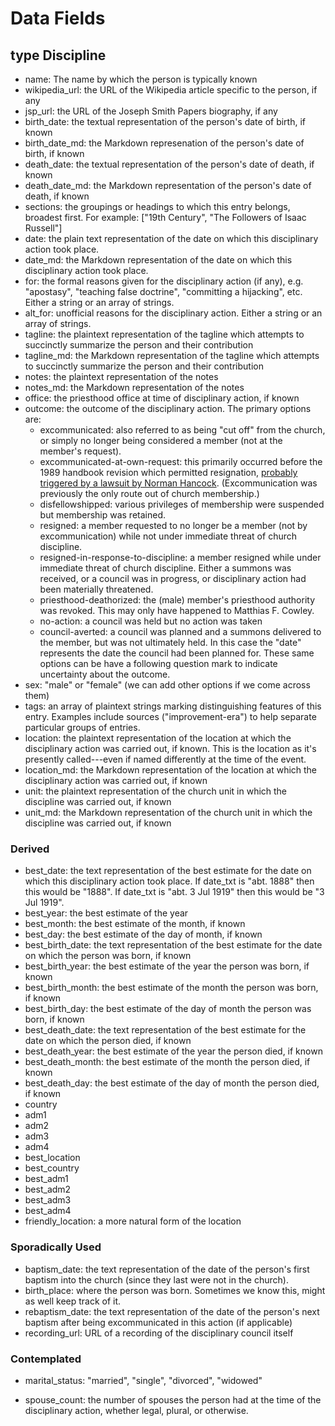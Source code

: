 # Data Fields

## type Discipline

* name: The name by which the person is typically known
* wikipedia_url: the URL of the Wikipedia article specific to the person, if any
* jsp_url: the URL of the Joseph Smith Papers biography, if any
* birth_date: the textual representation of the person's date of birth, if known
* birth_date_md: the Markdown represenation of the person's date of birth, if known
* death_date: the textual representation of the person's date of death, if known
* death_date_md: the Markdown representation of the person's date of death, if known
* sections: the groupings or headings to which this entry belongs, broadest first. For example: ["19th Century", "The Followers of Isaac Russell"]
* date: the plain text representation of the date on which this disciplinary action took place.
* date_md: the Markdown representation of the date on which this disciplinary action took place.
* for: the formal reasons given for the disciplinary action (if any), e.g. "apostasy", "teaching false doctrine", "committing a hijacking", etc. Either a string or an array of strings.
* alt_for: unofficial reasons for the disciplinary action. Either a string or an array of strings.
* tagline: the plaintext representation of the tagline which attempts to succinctly summarize the person and their contribution
* tagline_md: the Markdown representation of the tagline which attempts to succinctly summarize the person and their contribution
* notes: the plaintext representation of the notes
* notes_md: the Markdown representation of the notes
* office: the priesthood office at time of disciplinary action, if known
* outcome: the outcome of the disciplinary action. The primary options are:
  * excommunicated: also referred to as being "cut off" from the church, or simply no longer being considered a member (not at the member's request).
  * excommunicated-at-own-request: this primarily occurred before the 1989 handbook revision which permitted resignation, [probably triggered by a lawsuit by Norman Hancock](https://web.archive.org/web/20190907202136/http://mormon-alliance.org/casereports/volume3/part1/v3p1c05.htm). (Excommunication was previously the only route out of church membership.)
  * disfellowshipped: various privileges of membership were suspended but membership was retained.
  * resigned: a member requested to no longer be a member (not by excommunication) while not under immediate threat of church discipline.
  * resigned-in-response-to-discipline: a member resigned while under immediate threat of church discipline. Either a summons was received, or a council was in progress, or disciplinary action had been materially threatened.
  * priesthood-deathorized: the (male) member's priesthood authority was revoked. This may only have happened to Matthias F. Cowley.
  * no-action: a council was held but no action was taken
  * council-averted: a council was planned and a summons delivered to the member, but was not ultimately held. In this case the "date" represents the date the council had been planned for.
  These same options can be have a following question mark to indicate uncertainty about the outcome.
* sex: "male" or "female" (we can add other options if we come across them)
* tags: an array of plaintext strings marking distinguishing features of this entry. Examples include sources ("improvement-era") to help separate particular groups of entries.
* location: the plaintext representation of the location at which the disciplinary action was carried out, if known. 
            This is the location as it's presently called---even if named differently at the time of the event.
* location_md: the Markdown representation of the location at which the disciplinary action was carried out, if known
* unit: the plaintext representation of the church unit in which the discipline was carried out, if known
* unit_md: the Markdown representation of the church unit in which the discipline was carried out, if known

### Derived

* best_date: the text representation of the best estimate for the date on which this disciplinary action took place. If date_txt is "abt. 1888" then this would be "1888". If date_txt is "abt. 3 Jul 1919" then this would be "3 Jul 1919".
* best_year: the best estimate of the year
* best_month: the best estimate of the month, if known
* best_day: the best estimate of the day of month, if known
* best_birth_date: the text representation of the best estimate for the date on which the person was born, if known
* best_birth_year: the best estimate of the year the person was born, if known
* best_birth_month: the best estimate of the month the person was born, if known
* best_birth_day: the best estimate of the day of month the person was born, if known
* best_death_date: the text representation of the best estimate for the date on which the person died, if known
* best_death_year: the best estimate of the year the person died, if known
* best_death_month: the best estimate of the month the person died, if known
* best_death_day: the best estimate of the day of month the person died, if known
* country
* adm1
* adm2
* adm3
* adm4
* best_location
* best_country
* best_adm1
* best_adm2
* best_adm3
* best_adm4
* friendly_location: a more natural form of the location

### Sporadically Used

* baptism_date: the text representation of the date of the person's first baptism into the church (since they last were not in the church).
* birth_place: where the person was born. Sometimes we know this, might as well keep track of it.
* rebaptism_date: the text representation of the date of the person's next baptism after being excommunicated in this action (if applicable)
* recording_url: URL of a recording of the disciplinary council itself


### Contemplated

* marital_status: "married", "single", "divorced", "widowed"

* spouse_count: the number of spouses the person had at the time of the disciplinary action, whether legal, plural, or otherwise.
